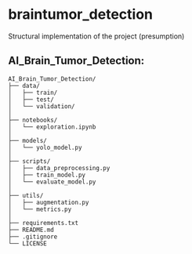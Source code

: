 # braintumor_detection
Structural implementation of the project (presumption)

## AI_Brain_Tumor_Detection:
```plaintext
AI_Brain_Tumor_Detection/
├── data/  
│   ├── train/  
│   ├── test/  
│   └── validation/  
│  
├── notebooks/  
│   └── exploration.ipynb  
│  
├── models/  
│   └── yolo_model.py  
│  
├── scripts/  
│   ├── data_preprocessing.py  
│   ├── train_model.py  
│   └── evaluate_model.py  
│  
├── utils/  
│   ├── augmentation.py  
│   └── metrics.py  
│  
├── requirements.txt  
├── README.md  
├── .gitignore  
└── LICENSE  
